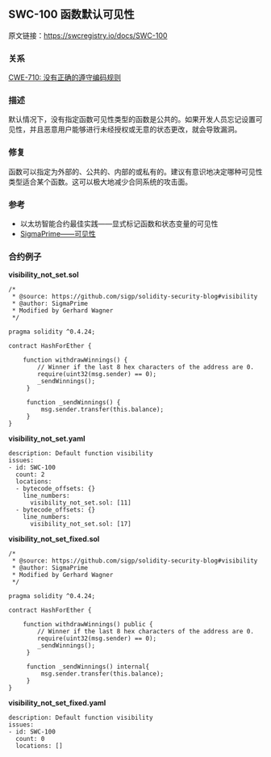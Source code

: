 ## SWC-100 函数默认可见性
原文链接：https://swcregistry.io/docs/SWC-100

### 关系
[CWE-710: 没有正确的遵守编码规则](https://cwe.mitre.org/data/definitions/710.html)

### 描述
默认情况下，没有指定函数可见性类型的函数是公共的。如果开发人员忘记设置可见性，并且恶意用户能够进行未经授权或无意的状态更改，就会导致漏洞。

### 修复
函数可以指定为外部的、公共的、内部的或私有的。建议有意识地决定哪种可见性类型适合某个函数。这可以极大地减少合同系统的攻击面。

### 参考
+ 以太坊智能合约最佳实践——显式标记函数和状态变量的可见性
+ [SigmaPrime——可见性](https://github.com/sigp/solidity-security-blog#visibility)

### 合约例子
**visibility_not_set.sol**
```
/*
 * @source: https://github.com/sigp/solidity-security-blog#visibility
 * @author: SigmaPrime 
 * Modified by Gerhard Wagner
 */

pragma solidity ^0.4.24;

contract HashForEther {

    function withdrawWinnings() {
        // Winner if the last 8 hex characters of the address are 0. 
        require(uint32(msg.sender) == 0);
        _sendWinnings();
     }

     function _sendWinnings() {
         msg.sender.transfer(this.balance);
     }
}
```

**visibility_not_set.yaml**
```
description: Default function visibility
issues:
- id: SWC-100
  count: 2
  locations:
  - bytecode_offsets: {}
    line_numbers:
      visibility_not_set.sol: [11]
  - bytecode_offsets: {}
    line_numbers:
      visibility_not_set.sol: [17]
```

**visibility_not_set_fixed.sol**
```
/*
 * @source: https://github.com/sigp/solidity-security-blog#visibility
 * @author: SigmaPrime
 * Modified by Gerhard Wagner
 */

pragma solidity ^0.4.24;

contract HashForEther {

    function withdrawWinnings() public {
        // Winner if the last 8 hex characters of the address are 0.
        require(uint32(msg.sender) == 0);
        _sendWinnings();
     }

     function _sendWinnings() internal{
         msg.sender.transfer(this.balance);
     }
}
```

**visibility_not_set_fixed.yaml**
```
description: Default function visibility
issues:
- id: SWC-100
  count: 0
  locations: []
```
